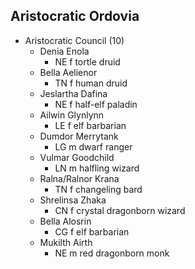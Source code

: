 ## Aristocratic Ordovia
- Aristocratic Council (10)
	- Denia Enola
		- NE f tortle druid
	- Bella Aelienor
		- TN f human druid
	- Jeslartha Dafina
		- NE f half-elf paladin
	- Ailwin Glynlynn
		- LE f elf barbarian
	- Dumdor Merrytank
		- LG m dwarf ranger
	- Vulmar Goodchild
		- LN m halfling wizard
	- Ralna/Ralnor Krana
		- TN f changeling bard
	- Shrelinsa Zhaka
		- CN f crystal dragonborn wizard
	- Bella Alosrin
		- CG f elf barbarian
	- Mukilth Airth
		- NE m red dragonborn monk
